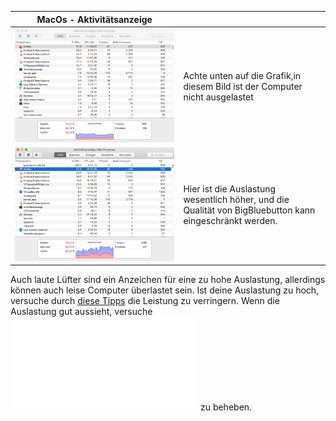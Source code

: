 | MacOs - Aktivitätsanzeige             |                                                              |
| ------------------------------------- | :----------------------------------------------------------- |
| ![](/pics/mac_good.png)| Achte unten auf die Grafik,in diesem Bild ist der Computer  nicht ausgelastet |
|  ![](/pics/mac_bad.png)| Hier ist die Auslastung  wesentlich höher, und die Qualität von BigBluebutton kann eingeschränkt werden. |

Auch laute Lüfter sind ein Anzeichen für eine zu hohe Auslastung, allerdings können auch leise Computer überlastet sein. 
Ist deine Auslastung zu hoch, versuche durch [diese Tipps](auslastung.md) die Leistung zu verringern. Wenn die Auslastung gut aussieht, versuche ![Probleme mit dem Netzwerk](netzwerk.md) zu beheben. 
